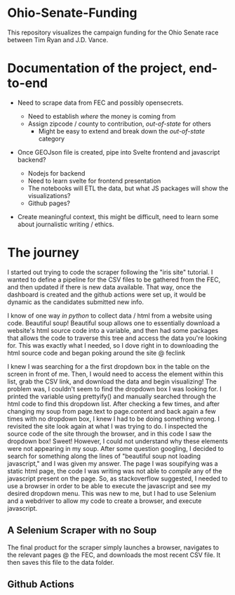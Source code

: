 # Ohio-Senate-Funding
This repository visualizes the campaign funding for the Ohio Senate race between Tim Ryan and J.D. Vance. 

# Documentation of the project, end-to-end
- Need to scrape data from FEC and possibly opensecrets.
  - Need to establish *where* the money is coming from
  - Assign zipcode / county to contribution, *out-of-state* for others
    - Might be easy to extend and break down the *out-of-state* category

- Once GEOJson file is created, pipe into Svelte frontend and javascript backend?
  - Nodejs for backend
  - Need to learn svelte for frontend presentation
  - The notebooks will ETL the data, but what JS packages will show the visualizations?
  - Github pages?

- Create meaningful context, this might be difficult, need to learn some about journalistic writing / ethics.

# The journey

I started out trying to code the scraper following the "iris site" tutorial. I wanted to define a pipeline for the CSV files to be gathered from the FEC, and then updated if there is new data available. That way, once the dashboard is created and the github actions were set up, it would be dynamic as the candidates submitted new info.

I know of one way *in python* to collect data / html from a website using code. Beautiful soup! Beautiful soup allows one to essentially download a website's html source code into a variable, and then had some packages that allows the code to traverse this tree and access the data you're looking for. This was exactly what I needed, so I dove right in to downloading the html source code and began poking around the site @ feclink

I knew I was searching for a the first dropdown box in the table on the screen in front of me. Then, I would need to access the element within this list, grab the CSV link, and download the data and begin visualizing! The problem was, I couldn't seem to find the dropdown box I was looking for. I printed the variable using prettyify() and manually searched through the html code to find this dropdown list. After checking a few times, and after changing my soup from page.text to page.content and back again a few times with no dropdown box, I knew I had to be doing something wrong. I revisited the site look again at what I was trying to do.
I inspected the source code of the site through the browser, and in this code I saw the dropdown box! Sweet! However, I could not understand why these elements were not appearing in my soup. After some question googling, I decided to search for something along the lines of "beautiful soup not loading javascript," and I was given my answer. 
The page I was soupifying was a static html page, the code I was writing was not able to *compile* any of the javascript present on the page. So, as stackoverflow suggested, I needed to use a browser in order to be able to execute the javascript and see my desired dropdown menu.
This was new to me, but I had to use Selenium and a webdriver to allow my code to create a browser, and execute javascript. 

## A Selenium Scraper with no Soup

The final product for the scraper simply launches a browser, navigates to the relevant pages @ the FEC, and downloads the most recent CSV file. It then saves this file to the data folder.

## Github Actions


